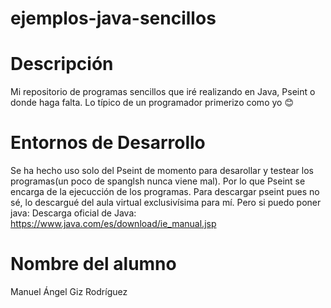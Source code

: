 # ejemplos-java-sencillos
# Descripción
Mi repositorio de programas sencillos que iré realizando en Java, Pseint o donde haga falta. Lo típico de un programador primerizo como yo 😊
# Entornos de Desarrollo
Se ha hecho uso solo del Pseint de momento para desarollar y testear los programas(un poco de spanglsh nunca viene mal). Por lo que Pseint se encarga de la ejecucción de los programas.
Para descargar pseint pues no sé, lo descargué del aula virtual exclusivísima para mí. Pero si puedo poner java:
Descarga oficial de Java: https://www.java.com/es/download/ie_manual.jsp
# Nombre del alumno
Manuel Ángel Giz Rodríguez
